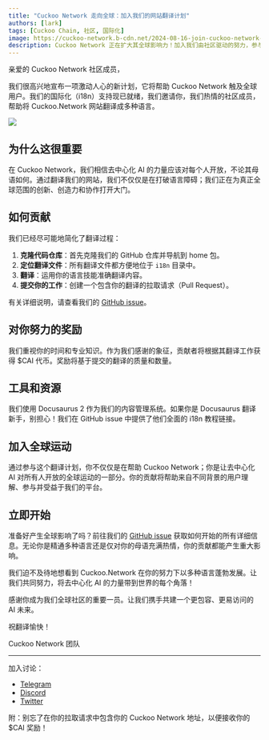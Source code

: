 ```yaml
---
title: "Cuckoo Network 走向全球：加入我们的网站翻译计划"
authors: [lark]
tags: [Cuckoo Chain, 社区, 国际化]
image: https://cuckoo-network.b-cdn.net/2024-08-16-join-cuckoo-network-translation-initiative.webp
description: Cuckoo Network 正在扩大其全球影响力！加入我们由社区驱动的努力，参与翻译 Cuckoo.Network 网站，并获得 $CAI 代币作为贡献奖励。帮助我们让去中心化 AI 对全世界的每个人都触手可及。
---
```


亲爱的 Cuckoo Network 社区成员，

我们很高兴地宣布一项激动人心的新计划，它将帮助 Cuckoo Network 触及全球用户。我们的国际化（i18n）支持现已就绪，我们邀请你，我们热情的社区成员，帮助将 Cuckoo.Network 网站翻译成多种语言。

![](https://cuckoo-network.b-cdn.net/2024-08-16-join-cuckoo-network-translation-initiative.webp)

## 为什么这很重要

在 Cuckoo Network，我们相信去中心化 AI 的力量应该对每个人开放，不论其母语如何。通过翻译我们的网站，我们不仅仅是在打破语言障碍；我们正在为真正全球范围的创新、创造力和协作打开大门。

## 如何贡献

我们已经尽可能地简化了翻译过程：

1. **克隆代码仓库**：首先克隆我们的 GitHub 仓库并导航到 home 包。
2. **定位翻译文件**：所有翻译文件都方便地位于 `i18n` 目录中。
3. **翻译**：运用你的语言技能准确翻译内容。
4. **提交你的工作**：创建一个包含你的翻译的拉取请求（Pull Request）。

有关详细说明，请查看我们的 [GitHub issue](https://github.com/cuckoo-network/cuckoo/issues/12)。

## 对你努力的奖励

我们重视你的时间和专业知识。作为我们感谢的象征，贡献者将根据其翻译工作获得 $CAI 代币。奖励将基于提交的翻译的质量和数量。

## 工具和资源

我们使用 Docusaurus 2 作为我们的内容管理系统。如果你是 Docusaurus 翻译新手，别担心！我们在 GitHub issue 中提供了他们全面的 i18n 教程链接。

## 加入全球运动

通过参与这个翻译计划，你不仅仅是在帮助 Cuckoo Network；你是让去中心化 AI 对所有人开放的全球运动的一部分。你的贡献将帮助来自不同背景的用户理解、参与并受益于我们的平台。

## 立即开始

准备好产生全球影响了吗？前往我们的 [GitHub issue](https://github.com/cuckoo-network/cuckoo/issues/12) 获取如何开始的所有详细信息。无论你是精通多种语言还是仅对你的母语充满热情，你的贡献都能产生重大影响。

我们迫不及待地想看到 Cuckoo.Network 在你的努力下以多种语言蓬勃发展。让我们共同努力，将去中心化 AI 的力量带到世界的每个角落！

感谢你成为我们全球社区的重要一员。让我们携手共建一个更包容、更易访问的 AI 未来。

祝翻译愉快！

Cuckoo Network 团队

------

加入讨论：

- [Telegram](https://cuckoo.network/tg)
- [Discord](https://cuckoo.network/dc)
- [Twitter](https://cuckoo.network/x)

附：别忘了在你的拉取请求中包含你的 Cuckoo Network 地址，以便接收你的 $CAI 奖励！
